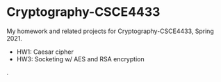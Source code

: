 # Cryptography-CSCE4433

My homework and related projects for Cryptography-CSCE4433, Spring 2021.

- HW1: Caesar cipher
- HW3: Socketing w/ AES and RSA encryption

.
